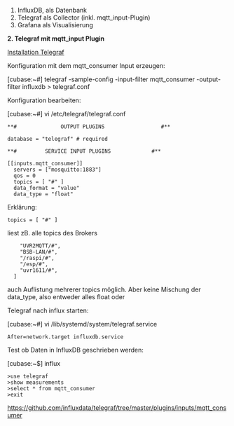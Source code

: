 1.  InfluxDB, als Datenbank
2.  Telegraf als Collector (inkl. mqtt_input-Plugin)
3.  Grafana als Visualisierung

**2. Telegraf mit mqtt_input Plugin**

[Installation Telegraf](https://docs.influxdata.com/telegraf/v1.9/introduction/installation/)



Konfiguration mit dem mqtt_consumer Input erzeugen:


[cubase:~#] telegraf -sample-config -input-filter mqtt_consumer -output-filter influxdb > telegraf.conf

Konfiguration bearbeiten:

[cubase:~#] vi /etc/telegraf/telegraf.conf



```
**#              OUTPUT PLUGINS                  #**

database = "telegraf" # required 

**#         SERVICE INPUT PLUGINS             #**

[[inputs.mqtt_consumer]]
  servers = ["mosquitto:1883"]
  qos = 0
  topics = [ "#" ]
  data_format = "value"
  data_type = "float"
```


Erklärung:

``` topics = [ "#" ]  ```

liest zB. alle topics des Brokers

```  topics = [
    "UVR2MQTT/#",
    "BSB-LAN/#",
    "/raspi/#",
    "/esp/#",
    "uvr1611/#",
  ] 
 ```
  
  auch Auflistung mehrerer topics möglich.
  Aber keine Mischung der data_type, also entweder alles float oder


Telegraf nach influx starten:

[cubase:~#] vi /lib/systemd/system/telegraf.service 



 ```After=network.target influxdb.service ```




Test ob Daten in InfluxDB geschrieben werden:


[cubase:~$] influx

```
>use telegraf
>show measurements
>select * from mqtt_consumer
>exit
```


https://github.com/influxdata/telegraf/tree/master/plugins/inputs/mqtt_consumer

